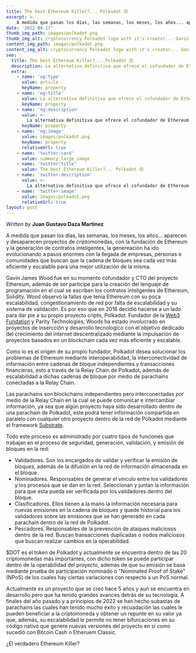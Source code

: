 ```yaml
---
title: The best Ethereum Killer?... Polkadot 😍
excerpt: >-
    A medida que pasan los días, las semanas, los meses, los años... aparecen y desaparecen proyectos de criptomonedas, con la fundación de Ethereum y la generación de contratos inteligentes, la genereación ha ido evolucionando a pasos enormes con la llegada de empresas, personas o comunidades que buscan que la cadena de bloques sea cada vez más eficiente y escalable para una mejor utilización de la misma.
date: '2022-04-17'
thumb_img_path: images/polkadot.png
thumb_img_alt: cryptocurrency Polkadot logo with it's creator... Gavin Wood
content_img_path: images/polkadot.png
content_img_alt: cryptocurrency Polkadot logo with it's creator... Gavin Wood
seo:
  title: The best Ethereum Killer?... Polkadot 😍
  description: La alternativa definitiva que ofrece el cofundador de Ethereum Gavin Wood
  extra:
    - name: 'og:type'
      value: article
      keyName: property
    - name: 'og:title'
      value: La alternativa definitiva que ofrece el cofundador de Ethereum Gavin Wood
      keyName: property
    - name: 'og:description'
      value: >-
        La alternativa definitiva que ofrece el cofundador de Ethereum Gavin Wood
      keyName: property
    - name: 'og:image'
      value: images/polkadot.png
      keyName: property
      relativeUrl: true
    - name: 'twitter:card'
      value: summary_large_image
    - name: 'twitter:title'
      value: The best Ethereum Killer?... Polkadot 😍
    - name: 'twitter:description'
      value: >-
        La alternativa definitiva que ofrece el cofundador de Ethereum Gavin Wood
    - name: 'twitter:image'
      value: images/polkadot.png
      relativeUrl: true
layout: post
---
```


*Written by* **Juan Gustavo Daza Martínez**

A medida que pasan los días, las semanas, los meses, los años... aparecen y desaparecen proyectos de criptomonedas, con la fundación de Ethereum y la generación de contratos inteligentes, la genereación ha ido evolucionando a pasos enormes con la llegada de empresas, personas o comunidades que buscan que la cadena de bloques sea cada vez más eficiente y escalable para una mejor utilización de la misma.

Gavin James Wood fue en su momento cofundador y CTO del proyecto Ethereum, además de ser participe para la creación del lenguaje de programación en el cual se escriben los contratos inteligentes de Ethereum, Solidity. Wood observó la fallas que tenía Ethereum con su poca escalabilidad, congestionamiento de red por falta de escalabilidad y su sistema de validación. Es por eso que en 2016 decidió hacerse a un lado para dar pie a su propio proyecto cripto, Polkadot. Fundador de la [Web3 Fundation](https://web3.foundation/) y Parity Technologies, Woods ha estado involucrado en proyectos de insercción y desarrollo tecnologíco con el objetivo dedicado del crecimiento del internet descentralizado mediante la impulsación de proyectos basados en un blockchain cada vez más eficiente y escalable.

Como lo es el origen de su propio fundador, Polkadot desea solucionar los problemas de Ethereum mediante interoperabilidad, la interconectividad de información entre cadenas de bloque independientes y transacciones financieras, esto a través de la Relay Chain de Polkadot, además de escalabilidad a dichas cadenas de bloque por medio de parachains conectadas a la Relay Chain.

Las parachains son blockchains independientes pero interconectadas por medio de la Relay Chain en la cual se puede comunicar e intercambiar información, ya sea que algún proyecto haya sido desarrollado dentro de una parachain de Polkadot, este podrá tener información compartida en paralelo con cualquier otro proyecto dentro de la red de Polkadot mediante el framework [Substrate](https://substrate.io/).

Todo este proceso es administrado por cuatro tipos de funciones que trabajan en el proceso de seguridad, generación, validación, y emisión de bloques en la red:

* Validadores. Son los encargados de validar y verificar la emisión de bloques, además de la difusión en la red de información almacenada en el bloque.
* Nominadores. Responsables de generar el vínculo entre los validadores y los procesos que se dan en la red. Seleccionan y juntan la información para que esta pueda ser verificada por los validadores dentro del bloque.
* Clasificadores. Ellos tienen a la mano la información necesaria para nuevas emisiones en la cadena de bloques y quede historial para los validadores sobre las emisiones que se han generado en cada parachain dentro de la red de Polkadot.
* Pescadores. Responsables de la prevención de ataques maliciosos dentro de la red. Buscan transacciones duplicadas o nodos maliciosos que buscan realizar cambios en la operabilidad.

$DOT es el token de Polkadot y actualmente se encuentra dentro de las 20 criptomonedas más importantes, con dicho token se puede participar dentro de la operabilidad del proyecto, además de que su emisión se basa mediante prueba de participación nominado o "Nominated Proof of Stake" (NPoS) de los cuales hay ciertas variaciones con respecto a un PoS normal.

Actualmente es un proyecto que se creó hace 5 años y aun se encuentra en desarrollo pero que ha tenido grandes avances detrás de su tecnología. A finales del año pasado y a principios de 2022 se han hecho subastas de parachains las cuales han tenido mucho éxito y recuadación las cuales le pueden beneficiar a la criptomoneda y obtener un repunte en su valor ya que, además, su escalabilidad le permite no tener bifurcaciones en su código nativo que genere nuevas versiones del proyecto en si como sucedió con Bitcoin Cash o Etheruem  Classic.

¿El verdadero Ethereum Killer?